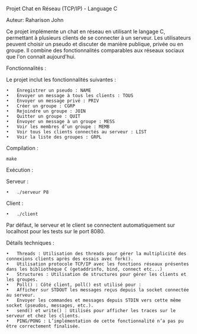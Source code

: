 Projet Chat en Réseau (TCP/IP) - Language C

Auteur: Raharison John

Ce projet implémente un chat en réseau en utilisant le langage C, permettant à plusieurs clients de se connecter à un serveur. Les utilisateurs peuvent choisir un pseudo et discuter de manière publique, privée ou en groupe. Il combine des fonctionnalités comparables aux réseaux sociaux que l'on connait aujourd'hui.

Fonctionnalités : 

Le projet inclut les fonctionnalités suivantes :

	•	Enregistrer un pseudo : NAME
	•	Envoyer un message à tous les clients : TOUS
	•	Envoyer un message privé : PRIV
	•	Créer un groupe : CGRP
	•	Rejoindre un groupe : JOIN
	•	Quitter un groupe : QUIT
	•	Envoyer un message à un groupe : MESS
	•	Voir les membres d’un groupe : MEMB
	•	Voir tous les clients connectés au serveur : LIST
	•	Voir la liste des groupes : GRPL

Compilation :

	make

Exécution :

Serveur :

	•	./serveur P8

Client :

	•	./client 

Par défaut, le serveur et le client se connectent automatiquement sur localhost pour les tests sur le port 8080.

Détails techniques :

	•	Threads : Utilisation des threads pour gérer la multiplicité des connexions clients après des essais avec fork().
	•	Utilisation protocole TCP/IP avec les fonctions réseaux présentes dans les bibliothèque C (getaddrinfo, bind, connect etc...)
	•	Structures : Utilisation de structures pour gérer les clients et les groupes.
	•	Poll() : Côté client, poll() est utilisé pour :
	•	Afficher sur STDOUT les messages reçus depuis la socket connectée au serveur.
	•	Envoyer les commandes et messages depuis STDIN vers cette même socket (pseudos, messages, etc.).
	•	send() et write() : Utilisés pour afficher les traces sur le serveur et chez les clients.
	•	PING/PONG : L’implémentation de cette fonctionnalité n’a pas pu être correctement finalisée.
